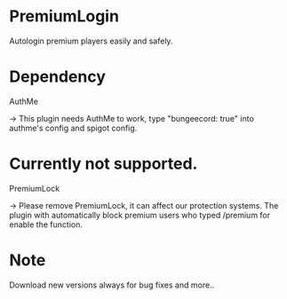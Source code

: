 # PremiumLogin
Autologin premium players easily and safely. 

# Dependency
AuthMe

-> This plugin needs AuthMe to work, type "bungeecord: true" into authme's config and spigot config.

# Currently not supported.
PremiumLock

-> Please remove PremiumLock, it can affect our protection systems.
The plugin with automatically block premium users who typed /premium for enable the function.

# Note
Download new versions always for bug fixes and more..
